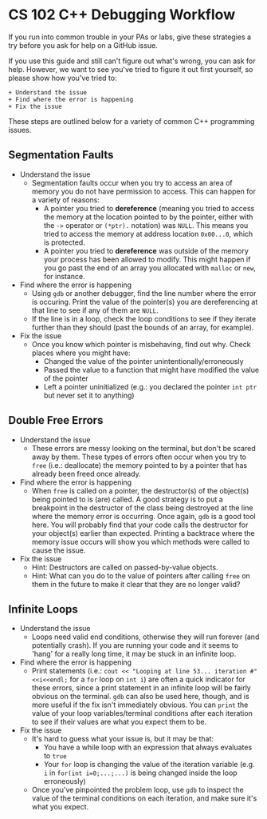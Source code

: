 CS 102 C++ Debugging Workflow
====================
If you run into common trouble in your PAs or labs, give these strategies a try before you ask for help on a GitHub issue.

If you use this guide and still can't figure out what's wrong, you can ask for help. However, we want to see you've tried to figure it out first yourself, so please show how you've tried to:

	+ Understand the issue
	+ Find where the error is happening
	+ Fix the issue
	
	
These steps are outlined below for a variety of common C++ programming issues.



Segmentation Faults
------

+ Understand the issue
	+ Segmentation faults occur when you try to access an area of memory you do not have permission to access. This can happen for a variety of reasons:
		+ A pointer you tried to **dereference** (meaning you tried to access the memory at the location pointed to by the pointer, either with the `->` operator or `(*ptr).` notation) was `NULL`. This means you tried to access the memory at address location `0x00...0`, which is protected. 
		+ A pointer you tried to **dereference** was outside of the memory your process has been allowed to modify. This might happen if you go past the end of an array you allocated with `malloc` or `new`, for instance.
+ Find where the error is happening
	+ Using `gdb` or another debugger, find the line number where the error is occuring. Print the value of the pointer(s) you are dereferencing at that line to see if any of them are `NULL`. 
	+ If the line is in a loop, check the loop conditions to see if they iterate further than they should (past the bounds of an array, for example).
+ Fix the issue
	+ Once you know which pointer is misbehaving, find out why. Check places where you might have:
		+ Changed the value of the pointer unintentionally/erroneously
		+ Passed the value to a function that might have modified the value of the pointer
		+ Left a pointer uninitialized (e.g.: you declared the pointer `int ptr` but never set it to anything)


Double Free Errors
------------
+ Understand the issue
	+ These errors are messy looking on the terminal, but don't be scared away by them. These types of errors often occur when you try to `free` (i.e.: deallocate) the memory pointed to by a pointer that has already been freed once already. 
+ Find where the error is happening
	+ When `free` is called on a pointer, the destructor(s) of the object(s) being pointed to is (are) called. A good strategy is to put a breakpoint in the destructor of the class being destroyed at the line where the memory error is occurring. Once again, `gdb` is a good tool here. You will probably find that your code calls the destructor for your object(s) earlier than expected. Printing a backtrace where the memory issue occurs will show you which methods were called to cause the issue. 
+ Fix the issue
	+ Hint: Destructors are called on passed-by-value objects. 
	+ Hint: What can you do to the value of pointers after calling `free` on them in the future to make it clear that they are no longer valid?
	

Infinite Loops
----------
+ Understand the issue
	+ Loops need valid end conditions, otherwise they will run forever (and potentially crash). If you are running your code and it seems to 'hang' for a really long time, it may be stuck in an infinite loop.
+ Find where the error is happening
	+ Print statements (i.e.: `cout << "Looping at line 53... iteration #"<<i<<endl;` for a `for` loop on `int i`) are often a quick indicator for these errors, since a print statement in an infinite loop will be fairly obvious on the terminal. `gdb` can also be used here, though, and is more useful if the fix isn't immediately obvious. You can `print` the value of your loop variables/terminal conditions after each iteration to see if their values are what you expect them to be.
+ Fix the issue
	+ It's hard to guess what your issue is, but it may be that:
		+ You have a while loop with an expression that always evaluates to `true`
		+ Your `for` loop is changing the value of the iteration variable (e.g. `i` in `for(int i=0;...;...)` is being changed inside the loop erroneously)
	+ Once you've pinpointed the problem loop, use `gdb` to inspect the value of the terminal conditions on each iteration, and make sure it's what you expect.

